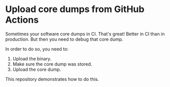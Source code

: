 # Upload core dumps from GitHub Actions

Sometimes your software core dumps in CI. That's great! Better in CI than in production. But then you need to debug that core dump.

In order to do so, you need to:

1. Upload the binary.
2. Make sure the core dump was stored.
3. Upload the core dump.

This repository demonstrates how to do this.
